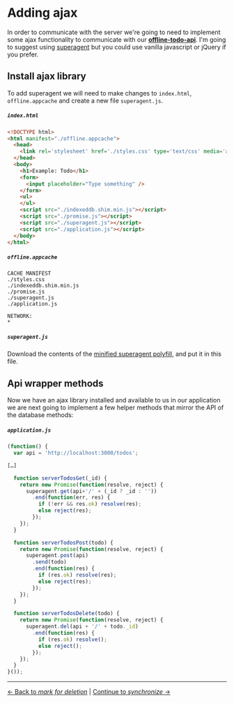 # Adding ajax

In order to communicate with the server we're going to need to implement some ajax functionality to communicate with our **[offline-todo-api](https://github.com/matthew-andrews/offline-todo-api)**.  I'm going to suggest using [superagent](https://github.com/visionmedia/superagent) but you could use vanilla javascript or jQuery if you prefer.

## Install ajax library

To add superagent we will need to make changes to `index.html`, `offline.appcache` and create a new file `superagent.js`.

##### `index.html`

```html
<!DOCTYPE html>
<html manifest="./offline.appcache">
  <head>
    <link rel='stylesheet' href='./styles.css' type='text/css' media='all' />
  </head>
  <body>
    <h1>Example: Todo</h1>
    <form>
      <input placeholder="Type something" />
    </form>
    <ul>
    </ul>
    <script src="./indexeddb.shim.min.js"></script>
    <script src="./promise.js"></script>
    <script src="./superagent.js"></script>
    <script src="./application.js"></script>
  </body>
</html>
```

##### `offline.appcache`

```
CACHE MANIFEST
./styles.css
./indexeddb.shim.min.js
./promise.js
./superagent.js
./application.js

NETWORK:
*
```

##### `superagent.js`

Download the contents of the [minified superagent polyfill](https://raw.githubusercontent.com/visionmedia/superagent/master/superagent.js), and put it in this file.

## Api wrapper methods

Now we have an ajax library installed and available to us in our application we are next going to implement a few helper methods that mirror the API of the database methods:

##### `application.js`

```js
(function() {
  var api = 'http://localhost:3000/todos';

[…]

  function serverTodosGet(_id) {
    return new Promise(function(resolve, reject) {
      superagent.get(api+'/' + (_id ? _id : ''))
        .end(function(err, res) {
          if (!err && res.ok) resolve(res);
          else reject(res);
        });
    });
  }

  function serverTodosPost(todo) {
    return new Promise(function(resolve, reject) {
      superagent.post(api)
        .send(todo)
        .end(function(res) {
          if (res.ok) resolve(res);
          else reject(res);
        });
    });
  }

  function serverTodosDelete(todo) {
    return new Promise(function(resolve, reject) {
      superagent.del(api + '/' + todo._id)
        .end(function(res) {
          if (res.ok) resolve();
          else reject();
        });
    });
  }
}());
```

---

[← Back to *mark for deletion*](../02-mark-for-deletion) | [Continue to *synchronize* →](03-synchronize)
